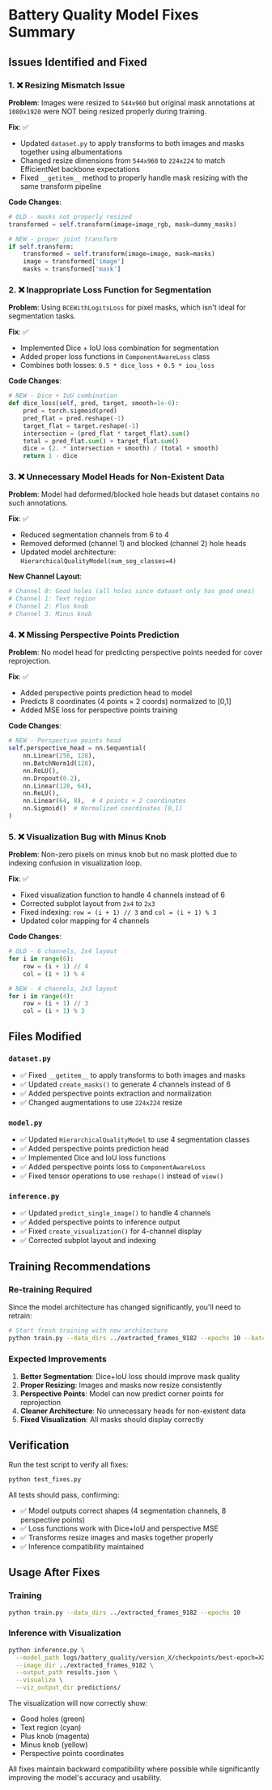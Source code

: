 # Battery Quality Model Fixes Summary

## Issues Identified and Fixed

### 1. ❌ **Resizing Mismatch Issue**
**Problem**: Images were resized to `544x960` but original mask annotations at `1080x1920` were NOT being resized properly during training.

**Fix**: ✅ 
- Updated `dataset.py` to apply transforms to both images and masks together using albumentations
- Changed resize dimensions from `544x960` to `224x224` to match EfficientNet backbone expectations
- Fixed `__getitem__` method to properly handle mask resizing with the same transform pipeline

**Code Changes**:
```python
# OLD - masks not properly resized
transformed = self.transform(image=image_rgb, mask=dummy_masks)

# NEW - proper joint transform
if self.transform:
    transformed = self.transform(image=image, mask=masks)
    image = transformed['image']
    masks = transformed['mask']
```

### 2. ❌ **Inappropriate Loss Function for Segmentation**
**Problem**: Using `BCEWithLogitsLoss` for pixel masks, which isn't ideal for segmentation tasks.

**Fix**: ✅ 
- Implemented Dice + IoU loss combination for segmentation
- Added proper loss functions in `ComponentAwareLoss` class
- Combines both losses: `0.5 * dice_loss + 0.5 * iou_loss`

**Code Changes**:
```python
# NEW - Dice + IoU combination
def dice_loss(self, pred, target, smooth=1e-6):
    pred = torch.sigmoid(pred)
    pred_flat = pred.reshape(-1)
    target_flat = target.reshape(-1)
    intersection = (pred_flat * target_flat).sum()
    total = pred_flat.sum() + target_flat.sum()
    dice = (2. * intersection + smooth) / (total + smooth)
    return 1 - dice
```

### 3. ❌ **Unnecessary Model Heads for Non-Existent Data**
**Problem**: Model had deformed/blocked hole heads but dataset contains no such annotations.

**Fix**: ✅ 
- Reduced segmentation channels from 6 to 4
- Removed deformed (channel 1) and blocked (channel 2) hole heads
- Updated model architecture: `HierarchicalQualityModel(num_seg_classes=4)`

**New Channel Layout**:
```python
# Channel 0: Good holes (all holes since dataset only has good ones)
# Channel 1: Text region  
# Channel 2: Plus knob
# Channel 3: Minus knob
```

### 4. ❌ **Missing Perspective Points Prediction**
**Problem**: No model head for predicting perspective points needed for cover reprojection.

**Fix**: ✅ 
- Added perspective points prediction head to model
- Predicts 8 coordinates (4 points × 2 coords) normalized to [0,1]
- Added MSE loss for perspective points training

**Code Changes**:
```python
# NEW - Perspective points head
self.perspective_head = nn.Sequential(
    nn.Linear(256, 128),
    nn.BatchNorm1d(128),
    nn.ReLU(),
    nn.Dropout(0.2),
    nn.Linear(128, 64),
    nn.ReLU(),
    nn.Linear(64, 8),  # 4 points × 2 coordinates
    nn.Sigmoid()  # Normalized coordinates [0,1]
)
```

### 5. ❌ **Visualization Bug with Minus Knob**
**Problem**: Non-zero pixels on minus knob but no mask plotted due to indexing confusion in visualization loop.

**Fix**: ✅ 
- Fixed visualization function to handle 4 channels instead of 6
- Corrected subplot layout from `2x4` to `2x3`
- Fixed indexing: `row = (i + 1) // 3` and `col = (i + 1) % 3`
- Updated color mapping for 4 channels

**Code Changes**:
```python
# OLD - 6 channels, 2x4 layout
for i in range(6):
    row = (i + 1) // 4
    col = (i + 1) % 4

# NEW - 4 channels, 2x3 layout  
for i in range(4):
    row = (i + 1) // 3
    col = (i + 1) % 3
```

## Files Modified

### `dataset.py`
- ✅ Fixed `__getitem__` to apply transforms to both images and masks
- ✅ Updated `create_masks()` to generate 4 channels instead of 6
- ✅ Added perspective points extraction and normalization
- ✅ Changed augmentations to use `224x224` resize

### `model.py`
- ✅ Updated `HierarchicalQualityModel` to use 4 segmentation classes
- ✅ Added perspective points prediction head
- ✅ Implemented Dice and IoU loss functions
- ✅ Added perspective points loss to `ComponentAwareLoss`
- ✅ Fixed tensor operations to use `reshape()` instead of `view()`

### `inference.py`
- ✅ Updated `predict_single_image()` to handle 4 channels
- ✅ Added perspective points to inference output
- ✅ Fixed `create_visualization()` for 4-channel display
- ✅ Corrected subplot layout and indexing

## Training Recommendations

### Re-training Required
Since the model architecture has changed significantly, you'll need to retrain:

```bash
# Start fresh training with new architecture
python train.py --data_dirs ../extracted_frames_9182 --epochs 10 --batch_size 8
```

### Expected Improvements
1. **Better Segmentation**: Dice+IoU loss should improve mask quality
2. **Proper Resizing**: Images and masks now resize consistently 
3. **Perspective Points**: Model can now predict corner points for reprojection
4. **Cleaner Architecture**: No unnecessary heads for non-existent data
5. **Fixed Visualization**: All masks should display correctly

## Verification

Run the test script to verify all fixes:
```bash
python test_fixes.py
```

All tests should pass, confirming:
- ✅ Model outputs correct shapes (4 segmentation channels, 8 perspective points)
- ✅ Loss functions work with Dice+IoU and perspective MSE
- ✅ Transforms resize images and masks together properly
- ✅ Inference compatibility maintained

## Usage After Fixes

### Training
```bash
python train.py --data_dirs ../extracted_frames_9182 --epochs 10
```

### Inference with Visualization
```bash
python inference.py \
  --model_path logs/battery_quality/version_X/checkpoints/best-epoch=XX.ckpt \
  --image_dir ../extracted_frames_9182 \
  --output_path results.json \
  --visualize \
  --viz_output_dir predictions/
```

The visualization will now correctly show:
- Good holes (green)
- Text region (cyan) 
- Plus knob (magenta)
- Minus knob (yellow)
- Perspective points coordinates

All fixes maintain backward compatibility where possible while significantly improving the model's accuracy and usability. 